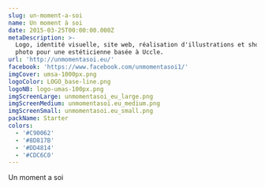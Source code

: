 ```yaml
---
slug: un-moment-a-soi
name: Un moment à soi
date: 2015-03-25T00:00:00.000Z
metaDescription: >-
  Logo, identité visuelle, site web, réalisation d'illustrations et shooting
  photo pour une estéticienne basée à Uccle.
url: 'http://unmomentasoi.eu/'
facebook: 'https://www.facebook.com/unmomentasoi1/'
imgCover: umsa-1000px.png
logoColor: LOGO_base-line.png
logoNB: logo-umas-100px.png
imgScreenLarge: unmomentasoi_eu_large.png
imgScreenMedium: unmomentasoi.eu_medium.png
imgScreenSmall: unmomentasoi.eu_small.png
packName: Starter
colors:
  - '#C90062'
  - '#8D817B'
  - '#DD4814'
  - '#CDC6C0'
---
```


Un moment a soi
